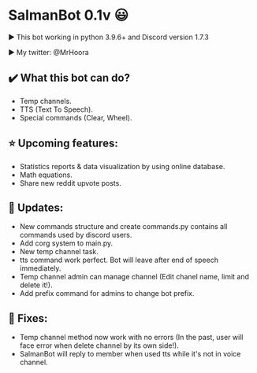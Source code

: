 # SalmanBot 0.1v :smiley:

▶️ This bot working in python 3.9.6+ and Discord version 1.7.3

▶️ My twitter: @MrHoora

:heavy_check_mark: What this bot can do?
-
* Temp channels.
* TTS (Text To Speech).
* Special commands (Clear, Wheel).

⭐ Upcoming features:
-
- Statistics reports & data visualization by using online database.
- Math equations.
- Share new reddit upvote posts.

📎 Updates:
-
- New commands structure and create commands.py contains all commands used by discord users.
- Add corg system to main.py.
- New temp channel task.
- tts command work perfect. Bot will leave after end of speech immediately.
- Temp channel admin can manage channel (Edit chanel name, limit and delete it!).
- Add prefix command for admins to change bot prefix.

🧰 Fixes:
-
- Temp channel method now work with no errors (In the past, user will face error when delete channel by its own side!).
- SalmanBot will reply to member when used tts while it's not in voice channel.